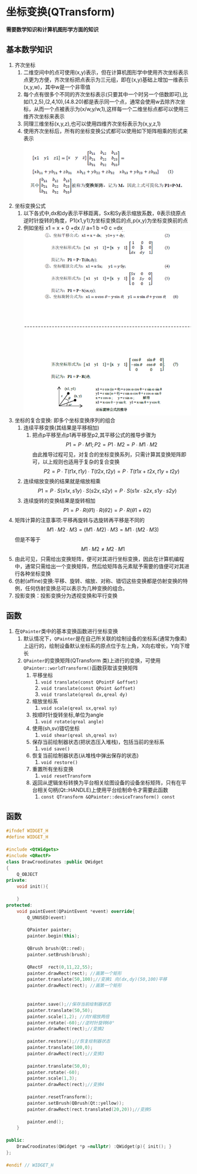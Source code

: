 # 坐标变换(QTransform)

**需要数学知识和计算机图形学方面的知识**

## 基本数学知识

1. 齐次坐标
   1. 二维空间中的点可使用(x,y)表示，但在计算机图形学中使用齐次坐标表示点更为方便，齐次坐标把点表示为三元组，即在(x,y)基础上增加一维表示(x,y,w)，其中w是一个非零值
   2. 每个点有很多个不同的齐次坐标表示(只要其中一个时另一个倍数即可),比如(1,2,5),(2,4,10),(4.8.20)都是表示同一个点，通常会使用w去除齐次坐标，从而一个点被表示为(x/w,y/w,1),这样每一个二维坐标点都可以使用三维齐次坐标来表示
   3. 同理三维坐标(x,y,z),也可以使用四维齐次坐标表示为(x,y,z,1)
   4. 使用齐次坐标后，所有的坐标变换公式都可以使用如下矩阵相乘的形式来表示 ![](images/齐次坐标变换矩阵.png)
2. 坐标变换公式
   1. 以下各式中,dx和dy表示平移距离，Sx和Sy表示缩放系数，θ表示绕原点逆时针旋转的角度，P1(x1,y1)为坐标变换后的点,p(x,y)为坐标变换前的点
   2. 例如坐标 x1 = x + 0 +dx  // a=1 b =0 c =dx ![](images/坐标变换公式.png)
3. 坐标的复合变换: 即多个坐标变换序列的组合
   1. 连续平移变换(其结果是平移相加)
      1. 把点p平移至点p1再平移至p2,其平移公式的推导步骤为  $$P1 = P∙M1; P2 = P1∙M2 = P∙ M1∙M2$$ 由此推导过程可见，对复合的坐标变换系列，只需计算其变换矩阵即可，以上规则也适用于复杂的复合变换 $$P2 = P∙ T(t1x, t1y) ∙ T(t2x, t2y) = P∙ T(t1x+t2x , t1y+t2y)$$
   2. 连续缩放变换的结果就是缩放相乘 $$P1 = P∙ S(s1x, s1y) ∙ S(s2x, s2y) = P∙ S(s1x ∙ s2x, s1y ∙ s2y)$$
   1. 连续旋转的变换结果是旋转相加 $$P1 = P∙R(θ 1) ∙ R(θ 2) = P∙ R(θ 1 + θ 2)$$
4. 矩阵计算的注意事项:平移再旋转与选旋转再平移是不同的 $$ M1∙M2∙M3 = (M1∙ M2) ∙ M3 = M1∙ (M2 ∙ M3)$$ 但是不等于 $$M1∙M2 ≠ M2∙M1$$
5. 由此可见，只需给出变换矩阵，便可对其进行坐标变换，因此在计算机编程中，通常只需给出一个变换矩阵，然后给矩阵各元素赋予需要的值便可对其进行各种坐标变换
6. 仿射(affine)变换:平移、旋转、缩放、对称、错切这些变换都是仿射变换的特例，任何仿射变换总可以表示为几种变换的组合。
7. 投影变换：投影变换分为透视变换和平行变换

## 函数

1. 在`QPainter`类中的基本变换函数进行坐标变换
   1. 默认情况下，`QPainter`是在自己所关联的绘制设备的坐标系(通常为像素)上运行的，绘制设备默认坐标系的原点位于左上角，X向右增长，Y向下增长
   2. `QPainter`的变换矩阵(QTransform 类)上进行的变换，可使用`QPainter::worldTransform()`函数获取该变换矩阵
      1. 平移坐标
         1. `void translate(const QPointF &offset)`
         2. `void translate(const QPoint &offset)`
         3. `void translate(qreal dx,qreal dy)`
      2. 缩放坐标系
         1. `void scale(qreal sx,qreal sy)`
      3. 按顺时针旋转坐标,单位为angle
         1. `void rotate(qreal angle)`
      4. 使用(sh,sv)错切坐标
         1. `void shear(qreal sh,qreal sv)`
      5. 保存当前绘制器状态(把状态压入堆栈)，包括当前的坐标系
         1. `void save()`
      6. 恢复当前绘制器状态(从堆栈中弹出保存的状态)
         1. `void restore()`
      7. 重置所有坐标变换
         1. `void resetTransform`
      8. 返回从逻辑坐标转换为平台相关绘图设备的设备坐标矩阵，只有在平台相关句柄(Qt::HANDLE)上使用平台绘制命令才需要此函数
         1. `const QTransform &QPainter::deviceTransform() const`

## 函数

```cpp
#ifndef WIDGET_H
#define WIDGET_H

#include <QtWidgets>
#include <QRectF>
class DrawCroodinates :public QWidget
{
    Q_OBJECT
private:
    void init(){

    }
protected:
    void paintEvent(QPaintEvent *event) override{
        Q_UNUSED(event)

        QPainter painter;
        painter.begin(this);

        QBrush brush(Qt::red);
        painter.setBrush(brush);

        QRectF  rect(0,11,22,55);
        painter.drawRect(rect); //画第一个矩形
        painter.translate(50,100);//变换1 向(dx,dy)(50,100)平移
        painter.drawRect(rect); //画第一个矩形


        painter.save();//保存当前绘制器状态
        painter.translate(50,50);
        painter.scale(1,2); //向Y缩放两倍
        painter.rotate(-60);//逆时针旋转60°
        painter.drawRect(rect);//变换2

        painter.restore();//恢复绘制器状态
        painter.translate(100,0);
        painter.drawRect(rect);//变换3

        painter.translate(50,0);
        painter.rotate(-60);
        painter.scale(1,3);
        painter.drawRect(rect);//变换4

        painter.resetTransform();
        painter.setBrush(QBrush(Qt::yellow));
        painter.drawRect(rect.translated(20,20));//变换5

        painter.end();
    }

public:
    DrawCroodinates(QWidget *p =nullptr) :QWidget(p){ init(); }
};

#endif // WIDGET_H
```
